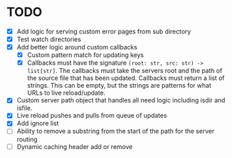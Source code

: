 # TODO

- [x] Add logic for serving custom error pages from sub directory
- [x] Test watch directories
- [x] Add better logic around custom callbacks
  - [x] Custom pattern match for updating keys
  - [x] Callbacks must have the signature `(root: str, src: str) -> list[str]`. The callbacks must take the servers root and the path of the source file that has been updated. Callbacks must return a list of strings. This can be empty, but the strings are patterns for what URLs to live reload/update.
- [x] Custom server path object that handles all need logic including isdir and isfile.
- [x] Live reload pushes and pulls from queue of updates
- [x] Add ignore list
- [ ] Ability to remove a substring from the start of the path for the server routing
- [ ] Dynamic caching header add or remove
